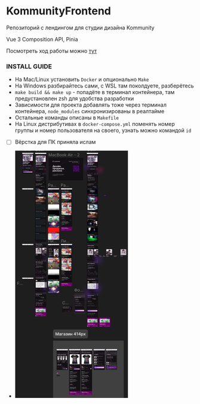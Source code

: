 # KommunityFrontend

Репозиторий с лендингом для студии дизайна Kommunity

Vue 3 Composition API, Pinia

Посмотреть ход работы можно [тут](https://community42.ru)

### INSTALL GUIDE
  - На Mac/Linux установить `Docker` и опционально `Make`
  - На Windows разбирайтесь сами, с WSL там поколдуете, разберётесь
  - `make build && make up` - попадёте в терминал контейнера, там предустановлен zsh для удобства разработки
  - Зависимости для проекта добавлять тоже через терминал контейнера, `node_modules` синхронизированы в реалтайме
  - Остальные команды описаны в `Makefile`
  - На Linux дистрибутивах в `docker-compose.yml` поменять номер группы и номер пользователя на своего, узнать можно командой `id`

- [ ] Вёрстка для ПК приняла ислам
- 
  ![Alt text](./README/image1.png)